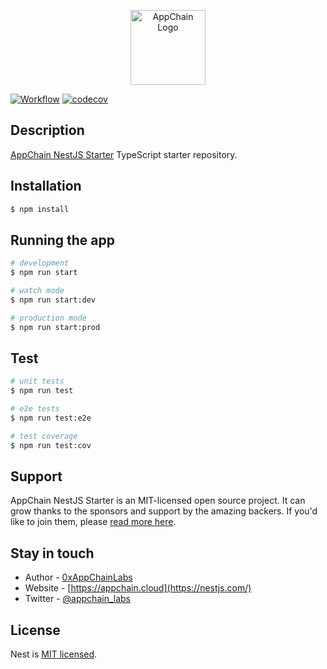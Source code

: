 <p align="center">
  <a href="http://appchain.cloud" target="blank"><img src="https://avatars.githubusercontent.com/u/102167574?s=120&v=4" width="120" alt="AppChain Logo" /></a>
</p>

[![Workflow](https://github.com/AppChainLabs/nestjs-starter/actions/workflows/test.yml/badge.svg)](https://github.com/AppChainLabs/nestjs-starter/actions/workflows/test.yml)
[![codecov](https://codecov.io/gh/AppChainLabs/nestjs-starter/branch/develop/graph/badge.svg?token=TN6EBYQQBY)](https://codecov.io/gh/AppChainLabs/nestjs-starter)

## Description

[AppChain NestJS Starter](https://github.com/AppChainLabs/nestjs-starter) TypeScript starter repository.

## Installation

```bash
$ npm install
```

## Running the app

```bash
# development
$ npm run start

# watch mode
$ npm run start:dev

# production mode
$ npm run start:prod
```

## Test

```bash
# unit tests
$ npm run test

# e2e tests
$ npm run test:e2e

# test coverage
$ npm run test:cov
```

## Support

AppChain NestJS Starter is an MIT-licensed open source project. It can grow thanks to the sponsors and support by the amazing backers. If you'd like to join them, please [read more here](https://docs.nestjs.com/support).

## Stay in touch

- Author - [0xAppChainLabs](https://github.com/0xAppChainLabs)
- Website - [https://appchain.cloud](https://nestjs.com/)
- Twitter - [@appchain_labs](https://twitter.com/appchain_labs)

## License

Nest is [MIT licensed](LICENSE).
